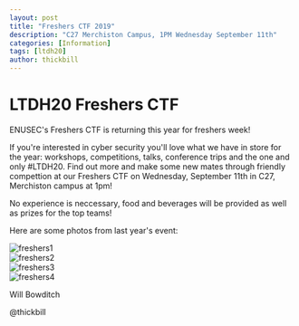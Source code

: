 ```yaml
---
layout: post
title: "Freshers CTF 2019"
description: "C27 Merchiston Campus, 1PM Wednesday September 11th"
categories: [Information]
tags: [ltdh20]
author: thickbill
---
```

# LTDH20 Freshers CTF

ENUSEC's Freshers CTF is returning this year for freshers week! 

If you're interested in cyber security you'll love what we have in store for the year: workshops, competitions, talks, conference trips and the one and only #LTDH20. Find out more and make some new mates through friendly compettion at our Freshers CTF on Wednesday, September 11th in C27, Merchiston campus at 1pm!

No experience is neccessary, food and beverages will be provided as well as prizes for the top teams!

Here are some photos from last year's event:

<img src="https://enusec.org/img/freshers1.jpg" alt="freshers1">  <br>
<img src="https://enusec.org/img/freshers2.jpg" alt="freshers2"> <br>
<img src="https://enusec.org/img/freshers3.jpg" alt="freshers3"> <br>
<img src="https://enusec.org/img/freshers4.jpg" alt="freshers4"> <br>



Will Bowditch

@thickbill

